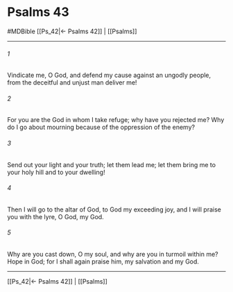 # Psalms 43
#MDBible
[[Ps_42|← Psalms 42]] | [[Psalms]]

***

###### 1 

Vindicate me, O God, and defend my cause against an ungodly people, from the deceitful and unjust man deliver me! 

###### 2 

For you are the God in whom I take refuge; why have you rejected me? Why do I go about mourning because of the oppression of the enemy? 

###### 3 

Send out your light and your truth; let them lead me; let them bring me to your holy hill and to your dwelling! 

###### 4 

Then I will go to the altar of God, to God my exceeding joy, and I will praise you with the lyre, O God, my God. 

###### 5 

Why are you cast down, O my soul, and why are you in turmoil within me? Hope in God; for I shall again praise him, my salvation and my God. 

***

[[Ps_42|← Psalms 42]] | [[Psalms]]
